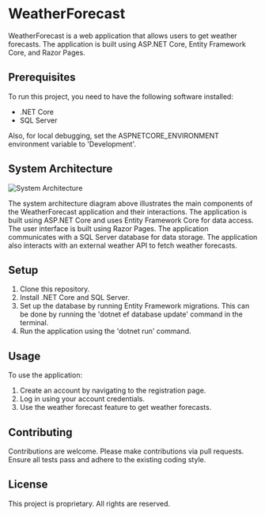 # WeatherForecast

WeatherForecast is a web application that allows users to get weather forecasts. The application is built using ASP.NET Core, Entity Framework Core, and Razor Pages.

## Prerequisites

To run this project, you need to have the following software installed:

- .NET Core
- SQL Server

Also, for local debugging, set the ASPNETCORE_ENVIRONMENT environment variable to 'Development'.

## System Architecture

![System Architecture](./docs/images/system_architecture.png)

The system architecture diagram above illustrates the main components of the WeatherForecast application and their interactions. The application is built using ASP.NET Core and uses Entity Framework Core for data access. The user interface is built using Razor Pages. The application communicates with a SQL Server database for data storage. The application also interacts with an external weather API to fetch weather forecasts.

## Setup

1. Clone this repository.
2. Install .NET Core and SQL Server.
3. Set up the database by running Entity Framework migrations. This can be done by running the 'dotnet ef database update' command in the terminal.
4. Run the application using the 'dotnet run' command.

## Usage

To use the application:

1. Create an account by navigating to the registration page.
2. Log in using your account credentials.
3. Use the weather forecast feature to get weather forecasts.

## Contributing

Contributions are welcome. Please make contributions via pull requests. Ensure all tests pass and adhere to the existing coding style.

## License

This project is proprietary. All rights are reserved.
